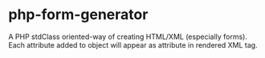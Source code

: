 php-form-generator
==================

A PHP stdClass oriented-way of creating HTML/XML (especially forms). Each attribute added to object will appear as attribute in rendered XML tag.
